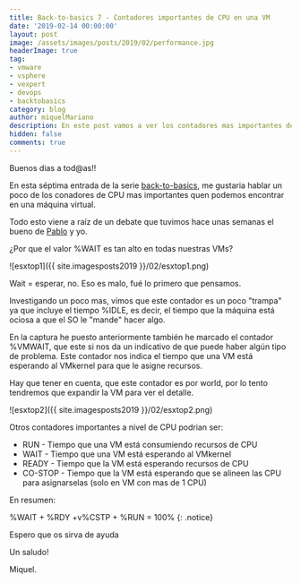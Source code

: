 ```yaml
---
title: Back-to-basics 7 - Contadores importantes de CPU en una VM
date: '2019-02-14 00:00:00'
layout: post
image: /assets/images/posts/2019/02/performance.jpg
headerImage: true
tag:
- vmware
- vsphere
- vexpert
- devops
- backtobasics
category: blog
author: miquelMariano
description: En este post vamos a ver los contadores mas importantes de CPU que nos podemos encontrar en cada VM de nuestro entorno.
hidden: false
comments: true
---
```


Buenos dias a tod@as!!

En esta séptima entrada de la serie [back-to-basics](https://miquelmariano.github.io/tags/#backtobasics), me gustaria hablar un poco de los conadores de CPU mas importantes quen podemos encontrar en una máquina virtual.

Todo esto viene a raíz de un debate que tuvimos hace unas semanas el bueno de [Pablo](https://twitter.com/eclat2k) y yo.

¿Por que el valor %WAIT es tan alto en todas nuestras VMs?

![esxtop1]({{ site.imagesposts2019 }}/02/esxtop1.png)

Wait = esperar, no. Eso es malo, fué lo primero que pensamos. 

Investigando un poco mas, vimos que este contador es un poco "trampa" ya que incluye el tiempo %IDLE, es decir, el tiempo que la máquina está ociosa a que el SO le "mande" hacer algo.

En la captura he puesto anteriormente también he marcado el contador %VMWAIT, que este si nos da un indicativo de que puede haber algún tipo de problema. Este contador nos indica el tiempo que una VM está esperando al VMkernel para que le asigne recursos.

Hay que tener en cuenta, que este contador es por world, por lo tento tendremos que expandir la VM para ver el detalle.

![esxtop2]({{ site.imagesposts2019 }}/02/esxtop2.png)

Otros contadores importantes a nivel de CPU podrian ser:

* RUN - Tiempo que una VM está consumiendo recursos de CPU
* WAIT - Tiempo que una VM está esperando al VMkernel
* READY - Tiempo que la VM está esperando recursos de CPU
* CO-STOP - Tiempo que la VM está esperando que se alineen las CPU para asignarselas (solo en VM con mas de 1 CPU)

En resumen:

%WAIT + %RDY +v%CSTP + %RUN = 100%
{: .notice}

Espero que os sirva de ayuda

Un saludo!

Miquel.


